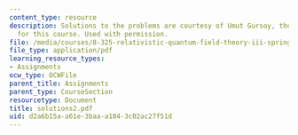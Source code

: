 ```yaml
---
content_type: resource
description: Solutions to the problems are courtesy of Umut Gursoy, the Teaching Assistant
  for this course. Used with permission.
file: /media/courses/8-325-relativistic-quantum-field-theory-iii-spring-2003/d2a6b15aa61e3baaa1843c02ac27f51d_solutions2.pdf
file_type: application/pdf
learning_resource_types:
- Assignments
ocw_type: OCWFile
parent_title: Assignments
parent_type: CourseSection
resourcetype: Document
title: solutions2.pdf
uid: d2a6b15a-a61e-3baa-a184-3c02ac27f51d
---
```

